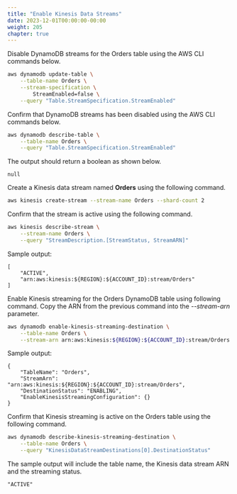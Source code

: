 ```yaml
---
title: "Enable Kinesis Data Streams"
date: 2023-12-01T00:00:00-00:00
weight: 205
chapter: true
---
```


Disable DynamoDB streams for the Orders table using the AWS CLI commands below.

```bash
aws dynamodb update-table \
    --table-name Orders \
    --stream-specification \
        StreamEnabled=false \
    --query "Table.StreamSpecification.StreamEnabled"
```

Confirm that DynamoDB streams has been disabled using the AWS CLI commands below.

```bash
aws dynamodb describe-table \
    --table-name Orders \
    --query "Table.StreamSpecification.StreamEnabled"
```

The output should return a boolean as shown below.

```
null
```

Create a Kinesis data stream named **Orders** using the following command.
```bash
aws kinesis create-stream --stream-name Orders --shard-count 2
```
Confirm that the stream is active using the following command.

```bash
aws kinesis describe-stream \
    --stream-name Orders \
    --query "StreamDescription.[StreamStatus, StreamARN]"
```

Sample output:

```
[
    "ACTIVE",
    "arn:aws:kinesis:${REGION}:${ACCOUNT_ID}:stream/Orders"
]
```

Enable Kinesis streaming for the Orders DynamoDB table using following command. Copy the ARN from the previous command into the *--stream-arn* parameter.

```bash
aws dynamodb enable-kinesis-streaming-destination \
    --table-name Orders \
    --stream-arn arn:aws:kinesis:${REGION}:${ACCOUNT_ID}:stream/Orders
```

Sample output:

```
{
    "TableName": "Orders",
    "StreamArn": "arn:aws:kinesis:${REGION}:${ACCOUNT_ID}:stream/Orders",
    "DestinationStatus": "ENABLING",
    "EnableKinesisStreamingConfiguration": {}
}
```

Confirm that Kinesis streaming is active on the Orders table using the following command.

```bash
aws dynamodb describe-kinesis-streaming-destination \
    --table-name Orders \
    --query "KinesisDataStreamDestinations[0].DestinationStatus"
```

The sample output will include the table name, the Kinesis data stream ARN and the streaming status.

```
"ACTIVE"
```
